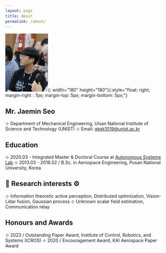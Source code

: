 ```yaml
---
layout: page
title: About
permalink: /about/
---
```

![profile](/assets/img/profile.png){: width="180" height="180"}{:style="float: right; margin-right : 7px; margin-top: 5px; margin-bottom: 5px;"}

## Mr. Jaemin Seo
  ⊹ Department of Mechanical Engineering, Ulsan National Institute of Science and Technology (UNIST)
  ⊹ Email: qkek1019@unist.ac.kr 

## Education
  ⊹ 2020.03 - Integrated Master & Doctoral Course at [Autonomous Systems Lab](https://sites.google.com/site/aslunist/news?authuser=0)
  ⊹ 2013.03 - 2018.02 / B.Sc. in Aerospace Engineering, Pusan National University, Korea

## 🔎 Research interests ⚙️ 
  ⊹ Information theoretic active perception, Distributed optimization, Vision-Lidar fusion, Gaussian process
  ⊹ Unknown scalar field estimation, Communication relay

## Honours and Awards
  ⊹ 2023 / Outstanding Paper Award, Institute of Control, Robotics, and Systems (ICROS)
  ⊹ 2020 / Encouragement Award, KAI Aerospace Paper Award


[jekyll-organization]: https://github.com/jekyll

